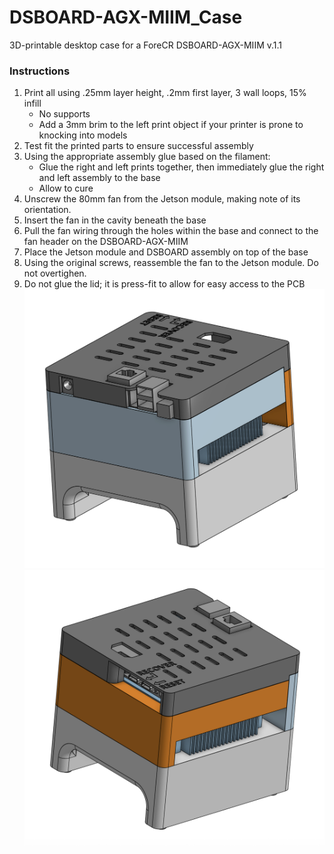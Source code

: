 # DSBOARD-AGX-MIIM_Case
3D-printable desktop case for a ForeCR DSBOARD-AGX-MIIM v.1.1
### Instructions
1. Print all using .25mm layer height, .2mm first layer, 3 wall loops, 15% infill
   - No supports
   - Add a 3mm brim to the left print object if your printer is prone to knocking into models
2. Test fit the printed parts to ensure successful assembly
3. Using the appropriate assembly glue based on the filament:
   - Glue the right and left prints together, then immediately glue the right and left assembly to the base
   - Allow to cure
4. Unscrew the 80mm fan from the Jetson module, making note of its orientation.
5. Insert the fan in the cavity beneath the base
6. Pull the fan wiring through the holes within the base and connect to the fan header on the DSBOARD-AGX-MIIM
7. Place the Jetson module and DSBOARD assembly on top of the base
8. Using the original screws, reassemble the fan to the Jetson module.  Do not overtighen. 
9. Do not glue the lid; it is press-fit to allow for easy access to the PCB  
![Assembled Case Image 1](https://github.com/Xorlent/DSBOARD-AGX-MIIM_Case/blob/main/images/DSBOARD-AGX-MIIM%20Assembly1.png)
![Assembled Case Image 2](https://github.com/Xorlent/DSBOARD-AGX-MIIM_Case/blob/main/images/DSBOARD-AGX-MIIM%20Assembly2.png)
